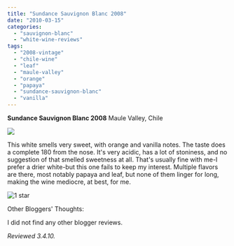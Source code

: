 ```yaml
---
title: "Sundance Sauvignon Blanc 2008"
date: "2010-03-15"
categories:
  - "sauvignon-blanc"
  - "white-wine-reviews"
tags:
  - "2008-vintage"
  - "chile-wine"
  - "leaf"
  - "maule-valley"
  - "orange"
  - "papaya"
  - "sundance-sauvignon-blanc"
  - "vanilla"
---
```


**Sundance Sauvignon Blanc 2008** Maule Valley, Chile

![](http://www.rebeccagomezfarrell.com/gourmez/photos/sundancesauvblanc.jpg)

This white smells very sweet, with orange and vanilla notes. The taste does a complete 180 from the nose. It's very acidic, has a lot of stoniness, and no suggestion of that smelled sweetness at all. That's usually fine with me-I prefer a drier white-but this one fails to keep my interest. Multiple flavors are there, most notably papaya and leaf, but none of them linger for long, making the wine mediocre, at best, for me.




<div class="caption">

![1 star](http://www.rebeccagomezfarrell.com/wp-content/uploads/2009/04/rating_olive1.gif "rating_olive1")</div>


Other Bloggers' Thoughts:

I did not find any other blogger reviews.

_Reviewed 3.4.10._
